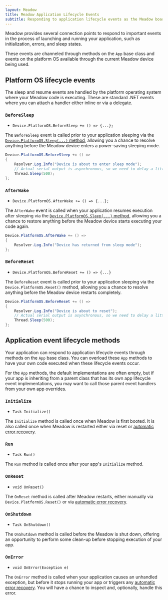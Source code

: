 ```yaml
---
layout: Meadow
title: Meadow Application Lifecycle Events
subtitle: Responding to application lifecycle events as the Meadow board triggers them.
---
```


Meadow provides several connection points to respond to important events in the process of launching and running your application, such as initialization, errors, and sleep states.

These events are channeled through methods on the `App` base class and events on the platform OS available through the current Meadow device being used.

## Platform OS lifecycle events

The sleep and resume events are handled by the platform operating system where your Meadow code is executing. These are standard .NET events where you can attach a handler either inline or via a delegate.

### `BeforeSleep`

* `Device.PlatformOS.BeforeSleep += () => {...};`

The `BeforeSleep` event is called prior to your application sleeping via the [`Device.PlatformOS.Sleep(...)` method](../Sleep), allowing you a chance to resolve anything before the Meadow device enters a power-saving sleeping mode.

```csharp
Device.PlatformOS.BeforeSleep += () =>
{
    Resolver.Log.Info("Device is about to enter sleep mode");
    // Actual serial output is asynchronous, so we need to delay a little to ensure the output is completed before Meadow sleeps.
    Thread.Sleep(500);
};
```

### `AfterWake`

* `Device.PlatformOS.AfterWake += () => {...};`

The `AfterWake` event is called when your application resumes execution after sleeping via the [`Device.PlatformOS.Sleep(...)` method](../Sleep), allowing you a chance to restore anything before the Meadow device starts executing your code again.

```csharp
Device.PlatformOS.AfterWake += () =>
{
    Resolver.Log.Info("Device has returned from sleep mode");
};
```

### `BeforeReset`

* `Device.PlatformOS.BeforeReset += () => {...}`

The `BeforeReset` event is called prior to your application sleeping via the `Device.PlatformOS.Reset()` method, allowing you a chance to resolve anything before the Meadow device restarts completely.

```csharp
Device.PlatformOS.BeforeReset += () =>
{
    Resolver.Log.Info("Device is about to reset");
    // Actual serial output is asynchronous, so we need to delay a little to ensure the output is completed before Meadow restarts.
    Thread.Sleep(500);
};
```

## Application event lifecycle methods

Your application can respond to application lifecycle events through methods on the `App` base class. You can overload these `App` methods to have your own code executed when these lifecycle events occur.

For the `App` methods, the default implementations are often empty, but if your app is inheriting from a parent class that has its own app lifecycle event implementations, you may want to call those parent event handlers from your own app overrides.

### `Initialize`

* `Task Initialize()`

The `Initialize` method is called once when Meadow is first booted. It is also called once when Meadow is restarted either via reset or [automatic error recovery](../../../Meadow.OS/Automatic_Restarts).

### `Run`

* `Task Run()`

The `Run` method is called once after your app's `Initialize` method.

### `OnReset`

* `void OnReset()`

The `OnReset` method is called after Meadow restarts, either manually via `Device.PlatformOS.Reset()` or via [automatic error recovery](../../../Meadow.OS/Automatic_Restarts).

### `OnShutdown`

* `Task OnShutdown()`

The `OnShutdown` method is called before the Meadow is shut down, offering an opportunity to perform some clean-up before stopping execution of your app.

### `OnError`

* `void OnError(Exception e)`

The `OnError` method is called when your application causes an unhandled exception, but before it stops running your app or triggers any [automatic error recovery](../../../Meadow.OS/Automatic_Restarts). You will have a chance to inspect and, optionally, handle this error.

<!-- Update system is still being developed. -->
<!-- ### `OnUpdate`

* `void OnUpdate(Version newVersion, out bool approveUpdate)`

The `OnUpdate` method is called when Meadow is going to attempt an over-the-air (OTA) app update.

### `OnUpdateComplete`

* `void OnUpdateComplete(Version oldVersion, out bool rollbackUpdate)`

The `OnUpdateComplete` method is called after Meadow has completed an over-the-air (OTA) app update. -->
